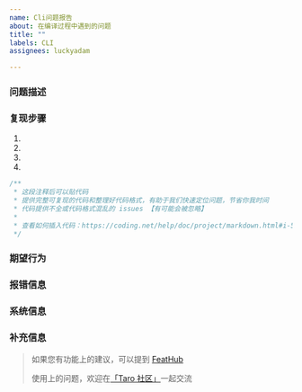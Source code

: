 ```yaml
---
name: Cli问题报告
about: 在编译过程中遇到的问题
title: ""
labels: CLI
assignees: luckyadam

---
```


<!--
  如果是提交 bug，请搜索文档和 issue，确认以下事项：
  * 该问题没有在其他 issue 和文档讨论到，不属于重复内容
  * 除了「 补充信息」外，每一都必填
  不满足以上两点要求的 bug 报告，issue 会被直接关掉
  请多多理解，您现在的不便将会使 Taro 开发者更高效地定位你的问题，修复你的问题
  像你一样的 Taro 的使用者也可以通过搜索找到你提供的 bug，对各方都有很大好处
-->

### 问题描述

<!-- 站在其它人的角度尽可能清晰地、简洁地把问题描述清楚 -->

### 复现步骤

<!-- 复现问题的步骤。代码只贴截图，不贴文字会被视为无效issue -->

1. <!-- 打开'...' -->
2. <!-- 点击'....' -->
3. <!-- 滚动到'....' -->
4. <!-- 看见的现象... -->


```js
/**
 * 这段注释后可以贴代码
 * 提供完整可复现的代码和整理好代码格式，有助于我们快速定位问题，节省你我时间
 * 代码提供不全或代码格式混乱的 issues 【有可能会被忽略】
 * 
 * 查看如何插入代码：https://coding.net/help/doc/project/markdown.html#i-5
 */


```

### 期望行为

<!-- 请在下一行用简洁清晰的语言描述你期望的行为 -->

### 报错信息

<!-- 请在下一行贴上你的完整报错截图或文字 -->

### 系统信息

<!-- 使用`taro info`命令即可查看系统及依赖信息。将该命令运行结果贴下面即可。 -->

### 补充信息

<!-- （可选）根据你的调查研究，出现这个问题的原因可能在哪里？ -->

<!-- 感谢您的热心反馈！别忘了用preview按钮预览结果再提交 -->

> 如果您有功能上的建议，可以提到 [FeatHub](https://feathub.com/NervJS/taro)
> 
> 使用上的问题，欢迎在[「Taro 社区」](https://taro-club.jd.com/)一起交流